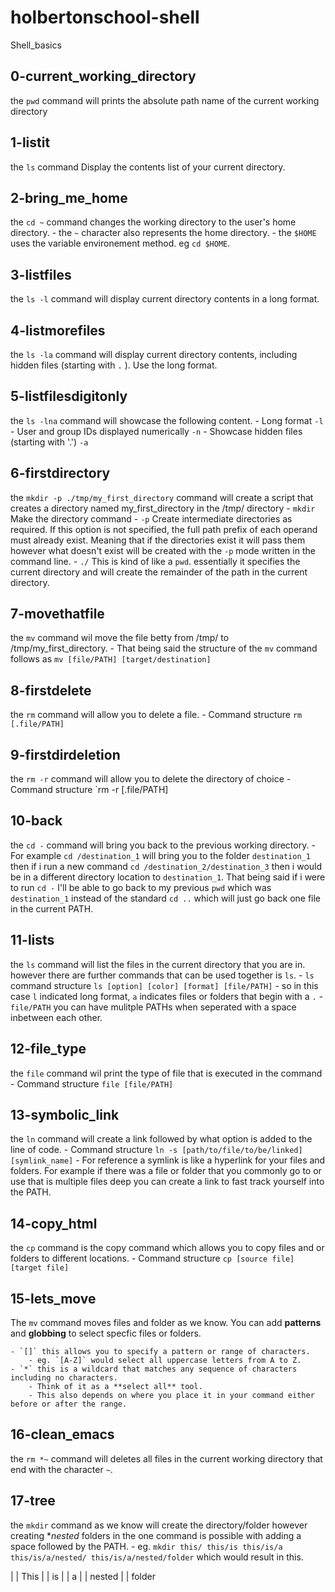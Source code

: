 # holbertonschool-shell
Shell_basics


## 0-current_working_directory
the `pwd` command will prints the absolute path name of the current working directory

## 1-listit
the `ls` command Display the contents list of your current directory.

## 2-bring_me_home
the `cd ~` command changes the working directory to the user's home directory.
	- the `~` character also represents the home directory. 
	- the `$HOME` uses the variable environement method. eg `cd $HOME`.

## 3-listfiles 
the `ls -l` command will display current directory contents in a long format.

## 4-listmorefiles
the `ls -la` command will display current directory contents, including hidden files (starting with `.` ). Use the long format.

## 5-listfilesdigitonly
the `ls -lna` command will showcase the following content.
	- Long format `-l`
	- User and group IDs displayed numerically `-n`
	- Showcase hidden files (starting with '.') `-a`

## 6-firstdirectory
the `mkdir -p ./tmp/my_first_directory` command will create a script that creates a directory named my_first_directory in the /tmp/ directory
	- `mkdir`	Make the directory command
	- `-p`		Create intermediate directories as required.  If this option is not specified, the full path prefix of each operand must already exist.
			Meaning that if the directories exist it will pass them however what doesn't exist will be created with the `-p` mode written in the command line.
	- `./`		This is kind of like a `pwd`. essentially it specifies the current directory and will create the remainder of the path in the current directory.

## 7-movethatfile
the `mv` command wil move the file betty from /tmp/ to /tmp/my_first_directory.
	- That being said the structure of the `mv` command follows as `mv [file/PATH] [target/destination]`

## 8-firstdelete
the `rm` command will allow you to delete a file.
	- Command structure `rm [.file/PATH]`

## 9-firstdirdeletion
the `rm -r` command will allow you to delete the directory of choice
	- Command structure `rm -r [.file/PATH]

## 10-back
the `cd -` command will bring you back to the previous working directory.
	- For example `cd /destination_1` will bring you to the folder `destination_1` then if i run a new command `cd /destination_2/destination_3` then i would be in a different directory location to `destination_1`. That being said if i were to run `cd -` I'll be able to go back to my previous `pwd` which was `destination_1` instead of the standard `cd ..` which will just go back one file in the current PATH.

## 11-lists
the `ls` command will list the files in the current directory that you are in. however there are further commands that can be used together is `ls`.
	- `ls` command structure `ls [option] [color] [format] [file/PATH]`
	- so in this case `l` indicated long format, `a` indicates files or folders that begin with a `.`
	- `file/PATH` you can have mulitple PATHs when seperated with a space inbetween each other.

## 12-file_type
the `file` command wil print the type of file that is executed in the command
	- Command structure `file [file/PATH]`

## 13-symbolic_link
the `ln` command will create a link followed by what option is added to the line of code. 
	- Command structure `ln -s [path/to/file/to/be/linked] [symlink_name]`
	- For reference a symlink is like a hyperlink for your files and folders. For example if there was a file or folder that you commonly go to or use that is multiple files deep you can create a link to fast track yourself into the PATH. 

## 14-copy_html
the `cp` command is the copy command which allows you to copy files and or folders to different locations. 
		- Command structure `cp [source file] [target file]`

## 15-lets_move
The `mv` command moves files and folder as we know. You can add **patterns** and **globbing** to select specfic files or folders.

	- `[]` this allows you to specify a pattern or range of characters.
		- eg. `[A-Z]` would select all uppercase letters from A to Z.
	- `*` this is a wildcard that matches any sequence of characters including no characters. 
		- Think of it as a **select all** tool.
		- This also depends on where you place it in your command either before or after the range.

## 16-clean_emacs
the `rm *~` command will deletes all files in the current working directory that end with the character `~`.

## 17-tree
the `mkdir` command as we know will create the directory/folder however creating **nested* folders in the one command is possible with adding a space followed by the PATH.
	- eg. `mkdir this/ this/is this/is/a this/is/a/nested/ this/is/a/nested/folder` which would result in this.  

|  |  This
|  |  is
|  |  a
|  |  nested
|  |  folder 
